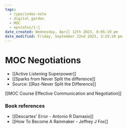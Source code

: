 ```yaml
---
tags:
  - type/index-note
  - digital_garden
  - MOC
  - epstatus/1-🌱
date_created: Wednesday, April 12th 2023, 8:05:19 pm
date_modified: Friday, September 22nd 2023, 3:29:10 pm
---
```

# MOC Negotiations
+ [[Active Listening Superpower]]
+ [[Sparks from Never Split the difference]]
+ Source: [[Raz-Never Split the Difference]]

[[MOC Course Effective Communication and Negotiation]]

### Book references
+ [[Descartes' Error - Antonio R Damasio]]
+ [[How To Become A Rainmaker - Jeffrey J Fox]]